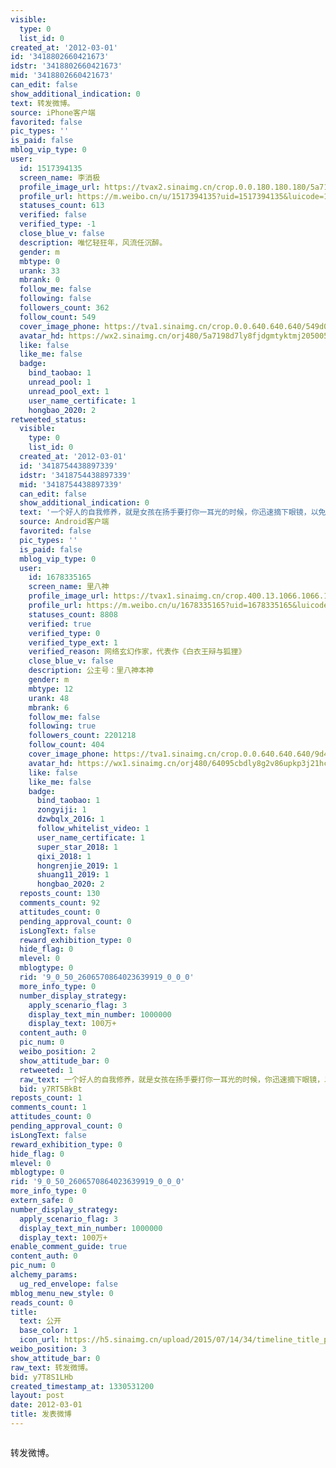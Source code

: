 ```yaml
---
visible:
  type: 0
  list_id: 0
created_at: '2012-03-01'
id: '3418802660421673'
idstr: '3418802660421673'
mid: '3418802660421673'
can_edit: false
show_additional_indication: 0
text: 转发微博。
source: iPhone客户端
favorited: false
pic_types: ''
is_paid: false
mblog_vip_type: 0
user:
  id: 1517394135
  screen_name: 李消极
  profile_image_url: https://tvax2.sinaimg.cn/crop.0.0.180.180.180/5a7198d7ly8fjdgmtyktmj20500500so.jpg?KID=imgbed,tva&Expires=1606399829&ssig=7KUz3c7Vdz
  profile_url: https://m.weibo.cn/u/1517394135?uid=1517394135&luicode=10000011&lfid=2304131517394135_-_WEIBO_SECOND_PROFILE_WEIBO
  statuses_count: 613
  verified: false
  verified_type: -1
  close_blue_v: false
  description: 唯忆轻狂年，风流任沉醉。
  gender: m
  mbtype: 0
  urank: 33
  mbrank: 0
  follow_me: false
  following: false
  followers_count: 362
  follow_count: 549
  cover_image_phone: https://tva1.sinaimg.cn/crop.0.0.640.640.640/549d0121tw1egm1kjly3jj20hs0hsq4f.jpg
  avatar_hd: https://wx2.sinaimg.cn/orj480/5a7198d7ly8fjdgmtyktmj20500500so.jpg
  like: false
  like_me: false
  badge:
    bind_taobao: 1
    unread_pool: 1
    unread_pool_ext: 1
    user_name_certificate: 1
    hongbao_2020: 2
retweeted_status:
  visible:
    type: 0
    list_id: 0
  created_at: '2012-03-01'
  id: '3418754438897339'
  idstr: '3418754438897339'
  mid: '3418754438897339'
  can_edit: false
  show_additional_indication: 0
  text: '一个好人的自我修养，就是女孩在扬手要打你一耳光的时候，你迅速摘下眼镜，以免刮伤她。 '
  source: Android客户端
  favorited: false
  pic_types: ''
  is_paid: false
  mblog_vip_type: 0
  user:
    id: 1678335165
    screen_name: 里八神
    profile_image_url: https://tvax1.sinaimg.cn/crop.400.13.1066.1066.180/64095cbdly8g2v86upkp3j21hc0u07fv.jpg?KID=imgbed,tva&Expires=1606399829&ssig=YQ2QqtYWIL
    profile_url: https://m.weibo.cn/u/1678335165?uid=1678335165&luicode=10000011&lfid=2304131517394135_-_WEIBO_SECOND_PROFILE_WEIBO
    statuses_count: 8808
    verified: true
    verified_type: 0
    verified_type_ext: 1
    verified_reason: 网络玄幻作家，代表作《白衣王辩与狐狸》
    close_blue_v: false
    description: 公主号：里八神本神
    gender: m
    mbtype: 12
    urank: 48
    mbrank: 6
    follow_me: false
    following: true
    followers_count: 2201218
    follow_count: 404
    cover_image_phone: https://tva1.sinaimg.cn/crop.0.0.640.640.640/9d44112bjw1f1xl1c10tuj20hs0hs0tw.jpg
    avatar_hd: https://wx1.sinaimg.cn/orj480/64095cbdly8g2v86upkp3j21hc0u07fv.jpg
    like: false
    like_me: false
    badge:
      bind_taobao: 1
      zongyiji: 1
      dzwbqlx_2016: 1
      follow_whitelist_video: 1
      user_name_certificate: 1
      super_star_2018: 1
      qixi_2018: 1
      hongrenjie_2019: 1
      shuang11_2019: 1
      hongbao_2020: 2
  reposts_count: 130
  comments_count: 92
  attitudes_count: 0
  pending_approval_count: 0
  isLongText: false
  reward_exhibition_type: 0
  hide_flag: 0
  mlevel: 0
  mblogtype: 0
  rid: '9_0_50_2606570864023639919_0_0_0'
  more_info_type: 0
  number_display_strategy:
    apply_scenario_flag: 3
    display_text_min_number: 1000000
    display_text: 100万+
  content_auth: 0
  pic_num: 0
  weibo_position: 2
  show_attitude_bar: 0
  retweeted: 1
  raw_text: 一个好人的自我修养，就是女孩在扬手要打你一耳光的时候，你迅速摘下眼镜，以免刮伤她。 ​​​
  bid: y7RT5BkBt
reposts_count: 1
comments_count: 1
attitudes_count: 0
pending_approval_count: 0
isLongText: false
reward_exhibition_type: 0
hide_flag: 0
mlevel: 0
mblogtype: 0
rid: '9_0_50_2606570864023639919_0_0_0'
more_info_type: 0
extern_safe: 0
number_display_strategy:
  apply_scenario_flag: 3
  display_text_min_number: 1000000
  display_text: 100万+
enable_comment_guide: true
content_auth: 0
pic_num: 0
alchemy_params:
  ug_red_envelope: false
mblog_menu_new_style: 0
reads_count: 0
title:
  text: 公开
  base_color: 1
  icon_url: https://h5.sinaimg.cn/upload/2015/07/14/34/timeline_title_public_default.png
weibo_position: 3
show_attitude_bar: 0
raw_text: 转发微博。
bid: y7T8S1LHb
created_timestamp_at: 1330531200
layout: post
date: 2012-03-01
title: 发表微博
---
```


![]()

转发微博。

